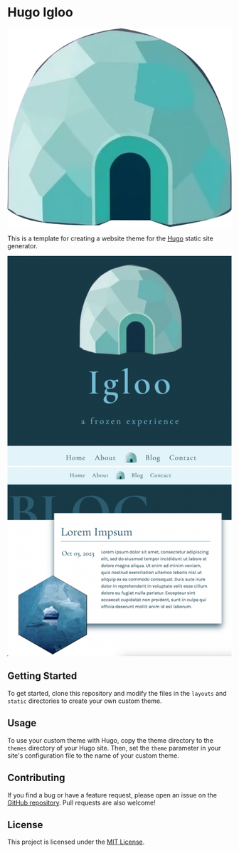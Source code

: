 # Hugo Igloo

![Igloo logo](static/images/theme.png)

This is a template for creating a website theme for the [Hugo](https://gohugo.io/) static site generator.

![Alt text](images/landing.png)
![Alt text](images/blog.png)

## Getting Started

To get started, clone this repository and modify the files in the `layouts` and `static` directories to create your own custom theme.

## Usage

To use your custom theme with Hugo, copy the theme directory to the `themes` directory of your Hugo site. Then, set the `theme` parameter in your site's configuration file to the name of your custom theme.

## Contributing

If you find a bug or have a feature request, please open an issue on the [GitHub repository](https://github.com/drmowinckels/hugo-igloo). Pull requests are also welcome!

## License

This project is licensed under the [MIT License](LICENSE).
